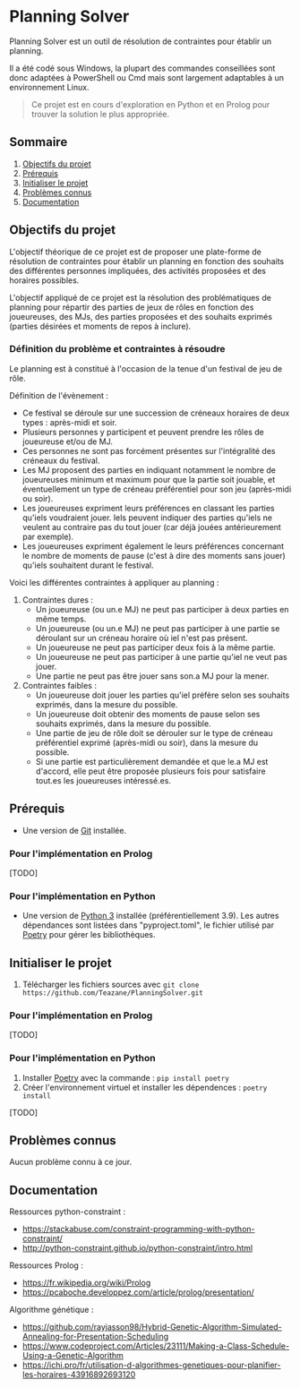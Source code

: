 # Planning Solver
Planning Solver est un outil de résolution de contraintes pour établir un planning.

Il a été codé sous Windows, la plupart des commandes conseillées sont donc adaptées à PowerShell ou Cmd mais sont largement adaptables à un environnement Linux.

> Ce projet est en cours d'exploration en Python et en Prolog pour trouver la solution le plus appropriée.

## Sommaire
1. [Objectifs du projet](#objectifs-du-projet)
1. [Prérequis](#prérequis)
1. [Initialiser le projet](#initialiser-le-projet)
1. [Problèmes connus](#problèmes-connus)
1. [Documentation](#documentation)

## Objectifs du projet
L'objectif théorique de ce projet est de proposer une plate-forme de résolution de contraintes pour établir un planning en fonction des souhaits des différentes personnes impliquées, des activités proposées et des horaires possibles. 

L'objectif appliqué de ce projet est la résolution des problématiques de planning pour répartir des parties de jeux de rôles en fonction des joueureuses, des MJs, des parties proposées et des souhaits exprimés (parties désirées et moments de repos à inclure).

### Définition du problème et contraintes à résoudre
Le planning est à constitué à l'occasion de la tenue d'un festival de jeu de rôle.

Définition de l'évènement : 
- Ce festival se déroule sur une succession de créneaux horaires de deux types : après-midi et soir.
- Plusieurs personnes y participent et peuvent prendre les rôles de joueureuse et/ou de MJ.
- Ces personnes ne sont pas forcément présentes sur l'intégralité des créneaux du festival. 
- Les MJ proposent des parties en indiquant notamment le nombre de joueureuses minimum et maximum pour que la partie soit jouable, et éventuellement un type de créneau préférentiel pour son jeu (après-midi ou soir).
- Les joueureuses expriment leurs préférences en classant les parties qu'iels voudraient jouer. Iels peuvent indiquer des parties qu'iels ne veulent au contraire pas du tout jouer (car déjà jouées antérieurement par exemple). 
- Les joueureuses expriment également le leurs préférences concernant le nombre de moments de pause (c'est à dire des moments sans jouer) qu'iels souhaitent durant le festival.

Voici les différentes contraintes à appliquer au planning : 
1. Contraintes dures : 
    - Un joueureuse (ou un.e MJ) ne peut pas participer à deux parties en même temps.
    - Un joueureuse (ou un.e MJ) ne peut pas participer à une partie se déroulant sur un créneau horaire où iel n'est pas présent.
    - Un joueureuse ne peut pas participer deux fois à la même partie.
    - Un joueureuse ne peut pas participer à une partie qu'iel ne veut pas jouer.
    - Une partie ne peut pas être jouer sans son.a MJ pour la mener.
2. Contraintes faibles : 
    - Un joueureuse doit jouer les parties qu'iel préfère selon ses souhaits exprimés, dans la mesure du possible.
    - Un joueureuse doit obtenir des moments de pause selon ses souhaits exprimés, dans la mesure du possible.
    - Une partie de jeu de rôle doit se dérouler sur le type de créneau préférentiel exprimé (après-midi ou soir), dans la mesure du possible.
    - Si une partie est particulièrement demandée et que le.a MJ est d'accord, elle peut être proposée plusieurs fois pour satisfaire tout.es les joueureuses intéressé.es.

## Prérequis
- Une version de [Git](https://git-scm.com/downloads) installée.

### Pour l'implémentation en Prolog
[TODO]

### Pour l'implémentation en Python 
- Une version de [Python 3](https://www.python.org/downloads/) installée (préférentiellement 3.9).
Les autres dépendances sont listées dans "pyproject.toml", le fichier utilisé par [Poetry](https://python-poetry.org/docs/) pour gérer les bibliothèques.

## Initialiser le projet
1. Télécharger les fichiers sources avec `git clone https://github.com/Teazane/PlanningSolver.git`

### Pour l'implémentation en Prolog
[TODO]

### Pour l'implémentation en Python 
1. Installer [Poetry](https://python-poetry.org/docs/) avec la commande : `pip install poetry`
1. Créer l'environnement virtuel et installer les dépendences : `poetry install`

[TODO]

## Problèmes connus
Aucun problème connu à ce jour.

## Documentation
Ressources python-constraint : 
- https://stackabuse.com/constraint-programming-with-python-constraint/
- http://python-constraint.github.io/python-constraint/intro.html

Ressources Prolog : 
- https://fr.wikipedia.org/wiki/Prolog
- https://pcaboche.developpez.com/article/prolog/presentation/

Algorithme génétique : 
- https://github.com/rayjasson98/Hybrid-Genetic-Algorithm-Simulated-Annealing-for-Presentation-Scheduling
- https://www.codeproject.com/Articles/23111/Making-a-Class-Schedule-Using-a-Genetic-Algorithm
- https://ichi.pro/fr/utilisation-d-algorithmes-genetiques-pour-planifier-les-horaires-43916892693120
